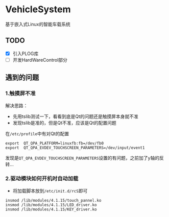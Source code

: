 # VehicleSystem
基于嵌入式Linux的智能车载系统

## TODO
- [x] 引入PLOG库
- [ ] 开发HardWareControl部分

## 遇到的问题
### 1.触摸屏不准

解决思路：
- 先用tslib测试一下，看看到底是Qt的问题还是触摸屏本身就不准
- 发现tslib是准的，但是Qt不准，应该是Qt的配置问题

在`/etc/profile`中有对Qt的配置
```
export  QT_QPA_PLATFORM=linuxfb:fb=/dev/fb0
export  QT_QPA_EVDEV_TOUCHSCREEN_PARAMETERS=/dev/input/event1
```
发现是`QT_QPA_EVDEV_TOUCHSCREEN_PARAMETERS`设置的有问题，之前加了y轴的反转...

### 2.驱动模块如何开机时自动加载
- 将加载脚本放到`/etc/init.d/rcS`即可
```
insmod /lib/modules/4.1.15/touch_pannel.ko
insmod /lib/modules/4.1.15/LED_driver.ko
insmod /lib/modules/4.1.15/KEY_driver.ko
```

